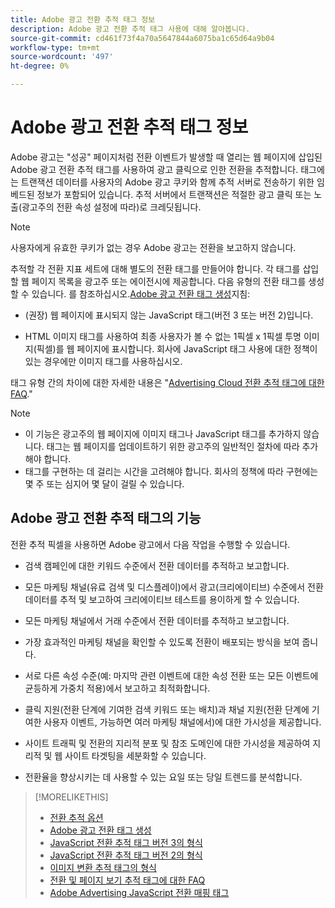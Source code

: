 ```yaml
---
title: Adobe 광고 전환 추적 태그 정보
description: Adobe 광고 전환 추적 태그 사용에 대해 알아봅니다.
source-git-commit: cd461f73f4a70a5647844a6075ba1c65d64a9b04
workflow-type: tm+mt
source-wordcount: '497'
ht-degree: 0%

---
```


# Adobe 광고 전환 추적 태그 정보

Adobe 광고는 &quot;성공&quot; 페이지처럼 전환 이벤트가 발생할 때 열리는 웹 페이지에 삽입된 Adobe 광고 전환 추적 태그를 사용하여 광고 클릭으로 인한 전환을 추적합니다. 태그에는 트랜잭션 데이터를 사용자의 Adobe 광고 쿠키와 함께 추적 서버로 전송하기 위한 임베드된 정보가 포함되어 있습니다. 추적 서버에서 트랜잭션은 적절한 광고 클릭 또는 노출(광고주의 전환 속성 설정에 따라)로 크레딧됩니다.

>[!NOTE]
>
>사용자에게 유효한 쿠키가 없는 경우 Adobe 광고는 전환을 보고하지 않습니다.

추적할 각 전환 지표 세트에 대해 별도의 전환 태그를 만들어야 합니다. 각 태그를 삽입할 웹 페이지 목록을 광고주 또는 에이전시에 제공합니다. 다음 유형의 전환 태그를 생성할 수 있습니다. 를 참조하십시오.[Adobe 광고 전환 태그 생성](/help/search-social-commerce/tools/conversion-tag-generate.md)지침:

* (권장) 웹 페이지에 표시되지 않는 JavaScript 태그(버전 3 또는 버전 2)입니다.

* HTML 이미지 태그를 사용하여 최종 사용자가 볼 수 없는 1픽셀 x 1픽셀 투명 이미지(픽셀)를 웹 페이지에 표시합니다. 회사에 JavaScript 태그 사용에 대한 정책이 있는 경우에만 이미지 태그를 사용하십시오.

태그 유형 간의 차이에 대한 자세한 내용은 &quot;[Advertising Cloud 전환 추적 태그에 대한 FAQ](/help/search-social-commerce/tracking/faqs-conversion-page-view-tracking-tags.md).&quot;

>[!NOTE]
>
>* 이 기능은 광고주의 웹 페이지에 이미지 태그나 JavaScript 태그를 추가하지 않습니다. 태그는 웹 페이지를 업데이트하기 위한 광고주의 일반적인 절차에 따라 추가해야 합니다.
>* 태그를 구현하는 데 걸리는 시간을 고려해야 합니다. 회사의 정책에 따라 구현에는 몇 주 또는 심지어 몇 달이 걸릴 수 있습니다.


## Adobe 광고 전환 추적 태그의 기능

전환 추적 픽셀을 사용하면 Adobe 광고에서 다음 작업을 수행할 수 있습니다.

* 검색 캠페인에 대한 키워드 수준에서 전환 데이터를 추적하고 보고합니다.

* 모든 마케팅 채널(유료 검색 및 디스플레이)에서 광고(크리에이티브) 수준에서 전환 데이터를 추적 및 보고하여 크리에이티브 테스트를 용이하게 할 수 있습니다.

* 모든 마케팅 채널에서 거래 수준에서 전환 데이터를 추적하고 보고합니다.

* 가장 효과적인 마케팅 채널을 확인할 수 있도록 전환이 배포되는 방식을 보여 줍니다.

* 서로 다른 속성 수준(예: 마지막 관련 이벤트에 대한 속성 전환 또는 모든 이벤트에 균등하게 가중치 적용)에서 보고하고 최적화합니다.

* 클릭 지원(전환 단계에 기여한 검색 키워드 또는 배치)과 채널 지원(전환 단계에 기여한 사용자 이벤트, 가능하면 여러 마케팅 채널에서)에 대한 가시성을 제공합니다.

* 사이트 트래픽 및 전환의 지리적 분포 및 참조 도메인에 대한 가시성을 제공하여 지리적 및 웹 사이트 타겟팅을 세분화할 수 있습니다.

* 전환율을 향상시키는 데 사용할 수 있는 요일 또는 당일 트렌드를 분석합니다.

>[!MORELIKETHIS]
>
>* [전환 추적 옵션](conversion-tracking-about.md)
>* [Adobe 광고 전환 태그 생성](/help/search-social-commerce/tools/conversion-tag-generate.md)
>* [JavaScript 전환 추적 태그 버전 3의 형식](format-conversion-tag-jsv3.md)
>* [JavaScript 전환 추적 태그 버전 2의 형식](format-conversion-tag-jsv2.md)
>* [이미지 변환 추적 태그의 형식](format-conversion-tag-image.md)
>* [전환 및 페이지 보기 추적 태그에 대한 FAQ](faqs-conversion-page-view-tracking-tags.md)
>* [Adobe Advertising JavaScript 전환 매핑 태그](/help/search-social-commerce/tracking/itp-conversion-mapping-tag.md)

